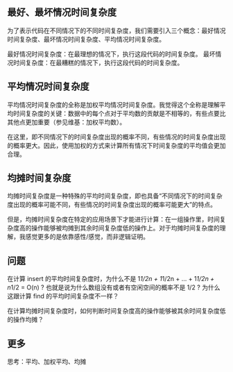 ## 最好、最坏情况时间复杂度

为了表示代码在不同情况下的不同时间复杂度，我们需要引入三个概念：最好情况时间复杂度、最坏情况时间复杂度、平均情况时间复杂度。

最好情况时间复杂度：在最理想的情况下，执行这段代码的时间复杂度。
最坏情况时间复杂度：在最糟糕的情况下，执行这段代码的时间复杂度。


## 平均情况时间复杂度

平均情况时间复杂度的全称是加权平均情况时间复杂度。我觉得这个全称是理解平均时间复杂度的关键：数据中的每个点对于平均数的贡献是不相等的，有些点要比其他点更加重要（参见维基：加权平均数）。

在这里，即不同情况下的时间复杂度出现的概率不同，有些情况的时间复杂度出现的概率更大。因此，使用加权的方式来计算所有情况下时间复杂度的平均值会更加合理。

## 均摊时间复杂度

均摊时间复杂度是一种特殊的平均时间复杂度，即也具备“不同情况下的时间复杂度出现的概率可能不同，有些情况的时间复杂度出现的概率可能更大”的特点。

但是，均摊时间复杂度在特定的应用场景下才能进行计算：在一组操作里，时间复杂度高的操作能够被均摊到其余时间复杂度低的操作上。对于均摊时间复杂度的理解，我感觉更多的是依靠感性/感觉，而非逻辑证明。

## 问题

在计算 insert 的平均时间复杂度时，为什么不是 1*1/2n + 1*1/2n + ... + 1*1/2n + n*1/2 = O(n) ? 也就是说为什么数组没有或者有空闲空间的概率不是 1/2 ?  为什么这跟计算 find 的平均时间复杂度不一样？

在计算均摊时间复杂度时，如何判断时间复杂度高的操作能够被其余时间复杂度低的操作均摊？

## 更多

思考：平均、加权平均、均摊
